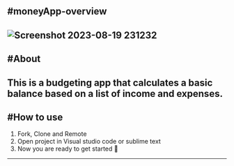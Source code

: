 **#moneyApp-overview**
---
![Screenshot 2023-08-19 231232](https://github.com/fatemehmaral/moneyApp/assets/135278518/9aea42e7-9cf6-4e08-934d-c63c1bf88805)
---
**#About**
---
This is a budgeting app that calculates a basic balance based on a list of income and expenses.
---
**#How to use**
---
1. Fork, Clone and Remote
2. Open project in Visual studio code or sublime text
3. Now you are ready to get started 🎉
---

